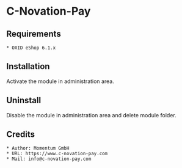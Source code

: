 # C-Novation-Pay

## Requirements

    * OXID eShop 6.1.x

## Installation

Activate the module in administration area.

## Uninstall

Disable the module in administration area and delete module folder.

## Credits

    * Author: Momentum GmbH
    * URL: https://www.c-novation-pay.com
    * Mail: info@c-novation-pay.com